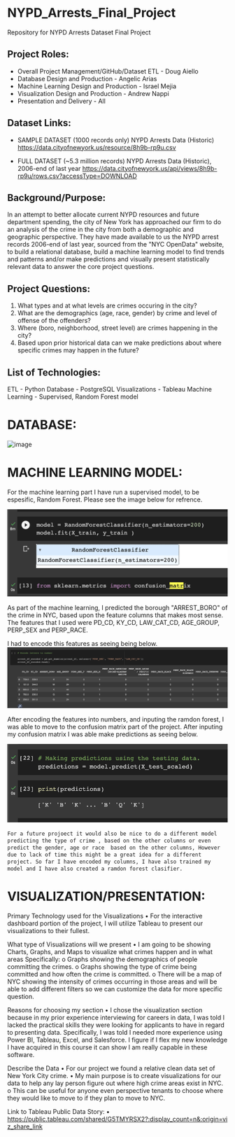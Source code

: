 # NYPD_Arrests_Final_Project
Repository for NYPD Arrests Dataset Final Project

## Project Roles:
- Overall Project Management/GitHub/Dataset ETL - Doug Aiello
- Database Design and Production - Angelic Arias
- Machine Learning Design and Production - Israel Mejia
- Visualization Design and Production - Andrew Nappi
- Presentation and Delivery - All

## Dataset Links:
- SAMPLE DATASET (1000 records only) NYPD Arrests Data (Historic)
https://data.cityofnewyork.us/resource/8h9b-rp9u.csv

- FULL DATASET (~5.3 million records) NYPD Arrests Data (Historic), 2006-end of last year 
https://data.cityofnewyork.us/api/views/8h9b-rp9u/rows.csv?accessType=DOWNLOAD

## Background/Purpose:
In an attempt to better allocate current NYPD resources and future department spending, the city of New York has approached our firm to do an analysis of the crime in the city from both a demographic and geographic perspective.  They have made available to us the NYPD arrest records 2006-end of last year, sourced from the "NYC OpenData" website, to build a relational database, build a machine learning model to find trends and patterns and/or make predictions and visually present statistically relevant data to answer the core project questions.


## Project Questions:
1. What types and at what levels are crimes occuring in the city?
2. What are the demographics (age, race, gender) by crime and level of offense of the offenders?
3. Where (boro, neighborhood, street level) are crimes happening in the city?
4. Based upon prior historical data can we make predictions about where specific crimes may happen in the future? 


## List of Technologies:
ETL - Python
Database - PostgreSQL
Visualizations - Tableau
Machine Learning - Supervised, Random Forest model

# DATABASE:

![image](https://user-images.githubusercontent.com/114360511/224211440-e245aca6-5ba6-4371-b481-05977e278860.png)



# MACHINE LEARNING MODEL:

   For the machine learning part I have run a supervised model, to be espesific, Random Forest. Please see the image below for refrence.
   
   ![](https://github.com/djaiello/NYPD_Arrests_Final_Project/blob/ceb6632a6a8983ba05d558e4fca17c3a9fc472c5/Machine%20Learning/Ramdon%20Forest.png)
   
   
   As part of the machine learning, I predicted the borough "ARREST_BORO" of the crime in NYC, based upon the feature columns that makes most sense. The features that I used were PD_CD, KY_CD, LAW_CAT_CD, AGE_GROUP, PERP_SEX and PERP_RACE.
   
   I had to encode this features as seeing being below. 
   ![](https://github.com/djaiello/NYPD_Arrests_Final_Project/blob/ceb6632a6a8983ba05d558e4fca17c3a9fc472c5/Machine%20Learning/Encoding%20.png)
   
   After encoding the features into numbers, and inputing the ramdon forest, I was able to move to the confusion matrix part of the project.
   After inputing my confusion matrix I was able make predictions as seeing below.
   
   ![](https://github.com/djaiello/NYPD_Arrests_Final_Project/blob/ceb6632a6a8983ba05d558e4fca17c3a9fc472c5/Machine%20Learning/Making%20Prediction.png)
   
    For a future projoect it would also be nice to do a different model predicting the type of crime , based on the other columns or even predict the gender, age or race  based on the other columns, However due to lack of time this might be a great idea for a different project. So far I have encoded my columns, I have also trained my model and I have also created a ramdon forest clasifier. 



# VISUALIZATION/PRESENTATION:

Primary Technology used for the Visualizations
•	For the interactive dashboard portion of the project, I will utilize Tableau to present our visualizations to their fullest.

What type of Visualizations will we present
•	I am going to be showing Charts, Graphs, and Maps to visualize what crimes happen and in what areas Specifically:
o	Graphs showing the demographics of people committing the crimes.
o	Graphs showing the type of crime being committed and how often the crime is committed.
o	There will be a map of NYC showing the intensity of crimes occurring in those areas and will be able to add different filters so we can customize the data for more specific question.

Reasons for choosing my section
•	I chose the visualization section because in my prior experience interviewing for careers in data, I was told I lacked the practical skills they were looking for applicants to have in regard to presenting data. Specifically, I was told I needed more experience using Power BI, Tableau, Excel, and Salesforce. I figure if I flex my new knowledge I have acquired in this course it can show I am really capable in these software. 

Describe the Data
•	For our project we found a relative clean data set of New York City crime. 
•	My main purpose is to create visualizations for our data to help any lay person figure out where high crime areas exist in NYC. 
o	This can be useful for anyone even perspective tenants to choose where they would like to move to if they plan to move to NYC.

Link to Tableau Public Data Story:
• https://public.tableau.com/shared/G5TMYRSX2?:display_count=n&:origin=viz_share_link

